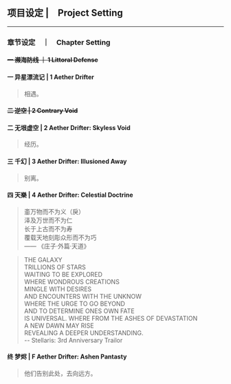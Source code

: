 ## 项目设定 |　Project Setting
***
### 章节设定　｜　Chapter Setting

#### ~~一 濒海防线 ｜ 1 Littoral Defense~~
#### 一 异星漂流记 | 1 Aether Drifter
> 相遇。

#### ~~二 逆空 | 2 Contrary Void~~
#### 二 无垠虚空 | 2 Aether Drifter: Skyless Void
> 经历。

#### 三 千幻 | 3 Aether Drifter: Illusioned Away
> 别离。

#### 四 天樂 | 4 Aether Drifter: Celestial Doctrine
> 齑万物而不为义（戾）  
> 泽及万世而不为仁  
> 长于上古而不为寿   
> 覆载天地刻彫众形而不为巧  
> —— 《庄子·外篇·天道》

> THE GALAXY    
> TRILLIONS OF STARS      
> WAITING TO BE EXPLORED    
> WHERE WONDROUS CREATIONS  
> MINGLE WITH DESIRES    
> AND ENCOUNTERS WITH THE UNKNOW    
> WHERE THE URGE TO GO BEYOND   
> AND TO DETERMINE ONES OWN FATE    
> IS UNIVERSAL. 
> WHERE FROM THE ASHES OF DEVASTATION   
> A NEW DAWN MAY RISE    
> REVEALING A DEEPER UNDERSTANDING.     
> -- Stellaris: 3rd Anniversary Trailor

#### 终 梦烬 | F Aether Drifter: Ashen Pantasty
> 他们告别此处，去向远方。